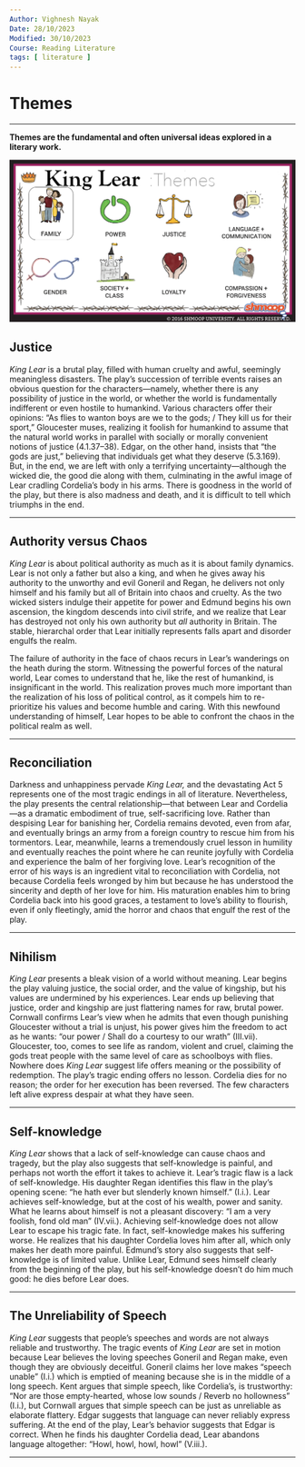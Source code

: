 ```yaml
---
Author: Vighnesh Nayak
Date: 28/10/2023
Modified: 30/10/2023
Course: Reading Literature
tags: [ literature ]
---
```

# Themes
---
**Themes are the fundamental and often universal ideas explored in a literary work.**

![family-theme](/static/family-theme.png)
## Justice
_King Lear_ is a brutal play, filled with human cruelty and awful, seemingly meaningless disasters. The play’s succession of terrible events raises an obvious question for the characters—namely, whether there is any possibility of justice in the world, or whether the world is fundamentally indifferent or even hostile to humankind. Various characters offer their opinions: “As flies to wanton boys are we to the gods; / They kill us for their sport,” Gloucester muses, realizing it foolish for humankind to assume that the natural world works in parallel with socially or morally convenient notions of justice (4.1.37–38). Edgar, on the other hand, insists that “the gods are just,” believing that individuals get what they deserve (5.3.169). But, in the end, we are left with only a terrifying uncertainty—although the wicked die, the good die along with them, culminating in the awful image of Lear cradling Cordelia’s body in his arms. There is goodness in the world of the play, but there is also madness and death, and it is difficult to tell which triumphs in the end.

---
## Authority versus Chaos
_King Lear_ is about political authority as much as it is about family dynamics. Lear is not only a father but also a king, and when he gives away his authority to the unworthy and evil Goneril and Regan, he delivers not only himself and his family but all of Britain into chaos and cruelty. As the two wicked sisters indulge their appetite for power and Edmund begins his own ascension, the kingdom descends into civil strife, and we realize that Lear has destroyed not only his own authority but _all_ authority in Britain. The stable, hierarchal order that Lear initially represents falls apart and disorder engulfs the realm.

The failure of authority in the face of chaos recurs in Lear’s wanderings on the heath during the storm. Witnessing the powerful forces of the natural world, Lear comes to understand that he, like the rest of humankind, is insignificant in the world. This realization proves much more important than the realization of his loss of political control, as it compels him to re-prioritize his values and become humble and caring. With this newfound understanding of himself, Lear hopes to be able to confront the chaos in the political realm as well.

---
## Reconciliation
Darkness and unhappiness pervade _King Lear,_ and the devastating Act 5 represents one of the most tragic endings in all of literature. Nevertheless, the play presents the central relationship—that between Lear and Cordelia—as a dramatic embodiment of true, self-sacrificing love. Rather than despising Lear for banishing her, Cordelia remains devoted, even from afar, and eventually brings an army from a foreign country to rescue him from his tormentors. Lear, meanwhile, learns a tremendously cruel lesson in humility and eventually reaches the point where he can reunite joyfully with Cordelia and experience the balm of her forgiving love. Lear’s recognition of the error of his ways is an ingredient vital to reconciliation with Cordelia, not because Cordelia feels wronged by him but because he has understood the sincerity and depth of her love for him. His maturation enables him to bring Cordelia back into his good graces, a testament to love’s ability to flourish, even if only fleetingly, amid the horror and chaos that engulf the rest of the play.

---
## Nihilism
_King Lear_ presents a bleak vision of a world without meaning. Lear begins the play valuing justice, the social order, and the value of kingship, but his values are undermined by his experiences. Lear ends up believing that justice, order and kingship are just flattering names for raw, brutal power. Cornwall confirms Lear’s view when he admits that even though punishing Gloucester without a trial is unjust, his power gives him the freedom to act as he wants: “our power / Shall do a courtesy to our wrath” (III.vii). Gloucester, too, comes to see life as random, violent and cruel, claiming the gods treat people with the same level of care as schoolboys with flies. Nowhere does _King Lear_ suggest life offers meaning or the possibility of redemption. The play’s tragic ending offers no lesson. Cordelia dies for no reason; the order for her execution has been reversed. The few characters left alive express despair at what they have seen.

---
## Self-knowledge
_King Lear_ shows that a lack of self-knowledge can cause chaos and tragedy, but the play also suggests that self-knowledge is painful, and perhaps not worth the effort it takes to achieve it. Lear’s tragic flaw is a lack of self-knowledge. His daughter Regan identifies this flaw in the play’s opening scene: “he hath ever but slenderly known himself.” (I.i.). Lear achieves self-knowledge, but at the cost of his wealth, power and sanity. What he learns about himself is not a pleasant discovery: “I am a very foolish, fond old man” (IV.vii.). Achieving self-knowledge does not allow Lear to escape his tragic fate. In fact, self-knowledge makes his suffering worse. He realizes that his daughter Cordelia loves him after all, which only makes her death more painful. Edmund’s story also suggests that self-knowledge is of limited value. Unlike Lear, Edmund sees himself clearly from the beginning of the play, but his self-knowledge doesn’t do him much good: he dies before Lear does.

---
## The Unreliability of Speech
_King Lear_ suggests that people’s speeches and words are not always reliable and trustworthy. The tragic events of _King Lear_ are set in motion because Lear believes the loving speeches Goneril and Regan make, even though they are obviously deceitful. Goneril claims her love makes “speech unable” (I.i.) which is emptied of meaning because she is in the middle of a long speech. Kent argues that simple speech, like Cordelia’s, is trustworthy: “Nor are those empty-hearted, whose low sounds / Reverb no hollowness” (I.i.), but Cornwall argues that simple speech can be just as unreliable as elaborate flattery. Edgar suggests that language can never reliably express suffering. At the end of the play, Lear’s behavior suggests that Edgar is correct. When he finds his daughter Cordelia dead, Lear abandons language altogether: “Howl, howl, howl, howl” (V.iii.).

---
